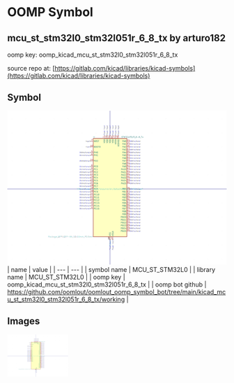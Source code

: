 # OOMP Symbol  
## mcu_st_stm32l0_stm32l051r_6_8_tx  by arturo182  
  
oomp key: oomp_kicad_mcu_st_stm32l0_stm32l051r_6_8_tx  
  
source repo at: [https://gitlab.com/kicad/libraries/kicad-symbols](https://gitlab.com/kicad/libraries/kicad-symbols)  
## Symbol  
  
[![working.png](working_600.png)](working.png)  
| name | value | 
| --- | --- | 
| symbol name | MCU_ST_STM32L0 | 
| library name | MCU_ST_STM32L0 | 
| oomp key | oomp_kicad_mcu_st_stm32l0_stm32l051r_6_8_tx | 
| oomp bot github | https://github.com/oomlout/oomlout_oomp_symbol_bot/tree/main/kicad_mcu_st_stm32l0_stm32l051r_6_8_tx/working | 
## Images  
  
[![working.png](working_140.png)](working.png)  
